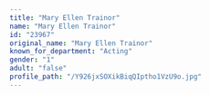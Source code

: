 ```yaml
---
title: "Mary Ellen Trainor"
name: "Mary Ellen Trainor"
id: "23967"
original_name: "Mary Ellen Trainor"
known_for_department: "Acting"
gender: "1"
adult: "false"
profile_path: "/Y926jxSOXikBiqQIptho1VzU9o.jpg"
---
```


